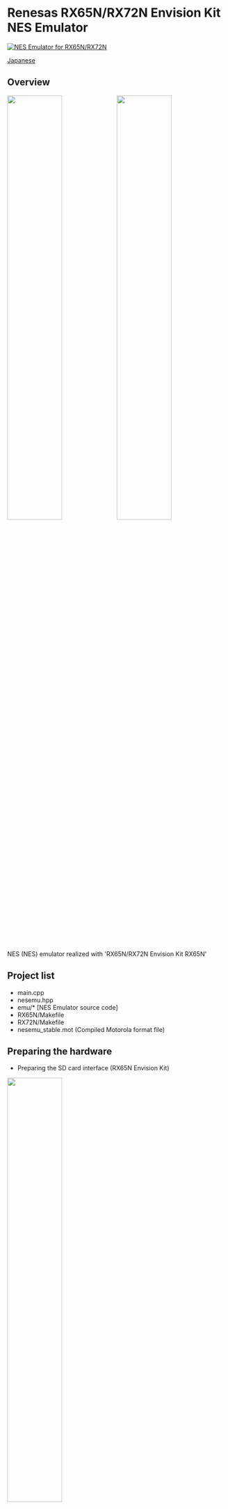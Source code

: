 Renesas RX65N/RX72N Envision Kit NES Emulator
=========

[![NES Emulator for RX65N/RX72N](https://img.youtube.com/vi/frRI-cbzGus/0.jpg)](https://www.youtube.com/watch?v=frRI-cbzGus)

[Japanese](READMEja.md)
   
## Overview
   
<img src="../docs/NES_001.jpg" width="50%"><img src="../docs/NES_002.jpg" width="50%">
   
NES (NES) emulator realized with 'RX65N/RX72N Envision Kit RX65N'
   
## Project list
 - main.cpp
 - nesemu.hpp
 - emu/* [NES Emulator source code]
 - RX65N/Makefile
 - RX72N/Makefile
 - nesemu_stable.mot (Compiled Motorola format file)
   
## Preparing the hardware
 - Preparing the SD card interface (RX65N Envision Kit)

 <img src="../docs/SD_MOUNT.jpg" width="50%">
 
 - RX65N Envision Kit: NES (compatible) pad connection
For NES Pads:   
CN2( 2) P60 - White: Vcc (Power、Usually +5V, but use at +3.3V)   
CN2( 4) P61 - Brown: GND (Power、0V)   
CN2( 6) P62 - Orange: P/S (Parallel, shift switching)   
CN2( 8) P65 - Red: CLK (Clock)   
CN2(10) P73 - Yellow: OUT (Serial output)   
<img src="../docs/JoyPad.jpg" width="50%"><img src="../docs/JoyPadCon.jpg" width="50%">
   
 - RX72N Envision Kit: NES (compatible) pad connection
For NES Pads:   
Pmod1( 6) 3V3 - White: Vcc (Power、Usually +5V, but use at +3.3V)   
Pmod1( 5) GND - Brown: GND (Power、0V)   
Pmod1( 4) P51 - Orange: P/S (Parallel, shift switching)   
Pmod1( 3) P52 - Red: CLK (Clock)   
Pmod1( 2) P50 - Yellow: OUT (Serial output)    
   
 - RX65N Envision Kit: Audio connection (output from DA0 and DA1, GND level is 1.65V)

<img src="../docs/AudioLead.jpg" width="50%">

 - P03_JOY_RIGHT_IRQ11 (DA0) Left output
 - P05_IRQ13_SW (DA1) Right output   
   Mono with NES specifications
 - Pmod (10) PB6_RXD9_PMOD_10 ---> Use RXD signal
 - Pmod ( 9) PB7_TXD9_PMOD_9  ---> Use TXD signal
 - RXD/TXD: 115200 Baud, 8-bits, 1-Stop, No-Parity (Internal operation display etc.)
   
## Prepare resources
 - Write a file in “xxx.nes” format to the SD card.
   
## Build method
 - Make.
 - Write the nesemu.mot file.
   
## Method of operation
 - Press the “SELECT” and “START” buttons simultaneously for about 2 seconds.
 - A menu is displayed. Select with the up and down buttons and confirm with the A button.
 - “Select NES File”, filer opens.
 - "Load State x" Load NES state (change the slot with left / right buttons 0-9)
 - "Save State x" Save NES state (change the slot with left / right buttons 0-9)
 - Reset “Reset” NES
 - Exit the "Close Menu" menu
   
### Filer operations
 - Move the file name focus with the up and down buttons.
 - In the "xxx.nes" file, press the right button to select (game starts).
 - If it is a directory, change to that directory.
 - To go back to the directory, press the left button.
 - Press A to display file information. (Press again to return)
 - Press B to close the filer.
   
## Monitor function via serial terminal connection
By connecting a USB serial device to SCI9, you can use the terminal software for easy operation.
The following commands are supported

```
# help
    dir [xxx]       list current directory
    pwd             current directory path
    cd [xxx]        change current directory
    nes filename    Emulations for NES
    pause           Pause Emulation (toggle)
    reset           Reset NES Machine
    save [slot-no]  Save NES State (slot-no:0 to 9)
    load [slot-no]  Load NES State (slot-no:0 to 9)
    info            Cartrige Infomations
    call-151        Goto Monitor
```
   
With call-151, you can move to the monitor function and perform a memory dump inside the NES.

```
#call-151
$fff8.ffff
FFF8- FF FF 0C E2 20 E0 20 E0
$e020l
E020- 78       SEI
E021- D8       CLD
E022- A2 4D    LDX  #$4D
E024- 9A       TXS
E025- A9 10    LDA  #$10
E027- 8D 00 20 STA  $2000
E02A- AD 02 20 LDA  $2002
E02D- 10 FB    BPL  $E02A
E02F- A2 00    LDX  #$00
E031- 8A       TXA
E032- 95 00    STA  $00,X
E034- 9D 00 02 STA  $0200,X
E037- 9D 00 06 STA  $0600,X
E03A- 9D 00 07 STA  $0700,X
E03D- E8       INX
E03E- D0 F2    BNE  $E032
E040- A2 00    LDX  #$00
E042- BD 05 01 LDA  $0105,X
E045- DD 10 E0 CMP  $E010,X
E048- D0 0B    BNE  $E055
$0.
0000- 00 00 00 00 00 00 00 00  00 00 00 00 00 00 00 00
$0:1 2 3 4
$0.
0000- 01 02 03 04 00 00 00 00  00 00 00 00 00 00 00 00
$exit
#
```

## Restriction
 - Emulation is possible up to a total of programs and bitmaps of 2MBits (256K bytes).
 - Even with the same configuration, you may not be able to start up a mapper (bank switching device).
 - The function by the NES state does not seem to work correctly depending on the mapper (the mapper state cannot be saved).
   
## Reference video
<https://www.youtube.com/watch?v=frRI-cbzGus>
   
-----
   
License
----

MIT

and

NES Emulator for G.P.L.
